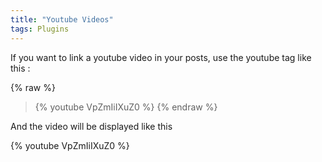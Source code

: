 ```yaml
---
title: "Youtube Videos"
tags: Plugins
---
```


If you want to link a youtube video in your posts, use the youtube tag like this :

{% raw %}
>{% youtube VpZmIiIXuZ0 %}
{% endraw %}

And the video will be displayed like this

{% youtube VpZmIiIXuZ0 %}
